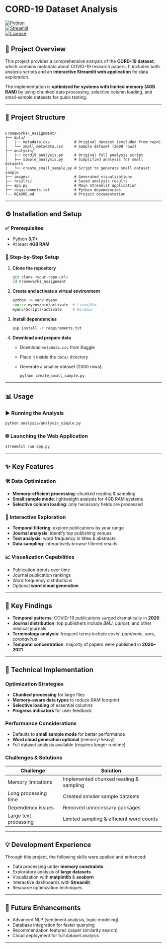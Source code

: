 # CORD-19 Dataset Analysis  

[![Python](https://img.shields.io/badge/Python-3.7%2B-blue.svg)](https://www.python.org/downloads/)  
[![Streamlit](https://img.shields.io/badge/Streamlit-Enabled-brightgreen.svg)](https://streamlit.io/)  
[![License](https://img.shields.io/badge/License-MIT-yellow.svg)](https://opensource.org/licenses/MIT)  

## 📌 Project Overview  

This project provides a comprehensive analysis of the **CORD-19 dataset**, which contains metadata about COVID-19 research papers. It includes both analysis scripts and an **interactive Streamlit web application** for data exploration.  

The implementation is **optimized for systems with limited memory (4GB RAM)** by using chunked data processing, selective column loading, and small-sample datasets for quick testing.  

---

## 📂 Project Structure  

```

Frameworks\_Assignment/
├── data/
│   ├── metadata.csv           # Original dataset (excluded from repo)
│   └── small_metadata.csv     # Sample dataset (2000 rows)
├── analysis/
│   ├── cord19_analysis.py     # Original full analysis script
│   ├── simple_analysis.py     # Simplified analysis for small datasets
│   └── create_small_sample.py # Script to generate small dataset sample
├── images/                    # Generated visualizations
├── results/                   # Saved analysis results
├── app.py                     # Main Streamlit application
├── requirements.txt           # Python dependencies
└── README.md                  # Project documentation

````

---

## ⚙️ Installation and Setup  

### ✅ Prerequisites  

- Python **3.7+**  
- At least **4GB RAM**  

### 🚀 Step-by-Step Setup  

1. **Clone the repository**  

   ```bash
   git clone <your-repo-url>
   cd Frameworks_Assignment

    ````

2. **Create and activate a virtual environment**

   ```bash
   python -m venv myenv
   source myenv/bin/activate  # Linux/Mac
   myenv\Scripts\activate     # Windows
   ```

3. **Install dependencies**

   ```bash
   pip install -r requirements.txt
   ```

4. **Download and prepare data**

   - Download `metadata.csv` from Kaggle
   - Place it inside the `data/` directory
   - Generate a smaller dataset (2000 rows):

     ```bash
     python create_small_sample.py
     ```

---

## 📊 Usage

### ▶️ Running the Analysis

```bash
python analysis/analysis_simple.py
```

### 🌐 Launching the Web Application

```bash
streamlit run app.py
```

---

## ✨ Key Features

### 🛠 Data Optimization

- **Memory-efficient processing**: chunked reading & sampling
- **Small sample mode**: lightweight analysis for 4GB RAM systems
- **Selective column loading**: only necessary fields are processed

### 🔎 Interactive Exploration

- **Temporal filtering**: explore publications by year range
- **Journal analysis**: identify top publishing venues
- **Text analysis**: word frequency in titles & abstracts
- **Data sampling**: interactively browse filtered results

### 📈 Visualization Capabilities

- Publication trends over time
- Journal publication rankings
- Word frequency distributions
- Optional **word cloud generation**

---

## 📑 Key Findings

- **Temporal patterns**: COVID-19 publications surged dramatically in **2020**
- **Journal distribution**: top publishers include *BMJ*, *Lancet*, and other medical journals
- **Terminology analysis**: frequent terms include *covid*, *pandemic*, *sars*, *coronavirus*
- **Temporal concentration**: majority of papers were published in **2020–2021**

---

## 🔧 Technical Implementation

### Optimization Strategies

- **Chunked processing** for large files
- **Memory-aware data types** to reduce RAM footprint
- **Selective loading** of essential columns
- **Progress indicators** for user feedback

### Performance Considerations

- Defaults to **small sample mode** for better performance
- **Word cloud generation optional** (memory-heavy)
- Full dataset analysis available (requires longer runtime)

### Challenges & Solutions

| Challenge             | Solution                                 |
| --------------------- | ---------------------------------------- |
| Memory limitations    | Implemented chunked reading & sampling   |
| Long processing time  | Created smaller sample datasets          |
| Dependency issues     | Removed unnecessary packages             |
| Large text processing | Limited sampling & efficient word counts |

---

## 💡 Development Experience

Through this project, the following skills were applied and enhanced:

- Data processing under **memory constraints**
- Exploratory analysis of **large datasets**
- Visualization with **matplotlib** & **seaborn**
- Interactive dashboards with **Streamlit**
- Resource optimization techniques

---

## 🔮 Future Enhancements

- Advanced NLP (sentiment analysis, topic modeling)
- Database integration for faster querying
- Recommendation features (paper similarity search)
- Cloud deployment for full dataset analysis

---
